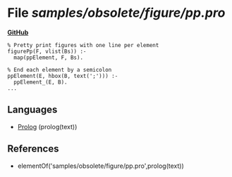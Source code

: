 # File _samples/obsolete/figure/pp.pro_
**[GitHub](https://github.com/softlang/yas/blob/master/samples/obsolete/figure/pp.pro)**
```
% Pretty print figures with one line per element
figurePp(F, vlist(Bs)) :-
  map(ppElement, F, Bs).

% End each element by a semicolon
ppElement(E, hbox(B, text(';'))) :-
  ppElement_(E, B).
...
```

## Languages
* [Prolog](../languages/Prolog.md) (prolog(text))

## References
* elementOf('samples/obsolete/figure/pp.pro',prolog(text))
